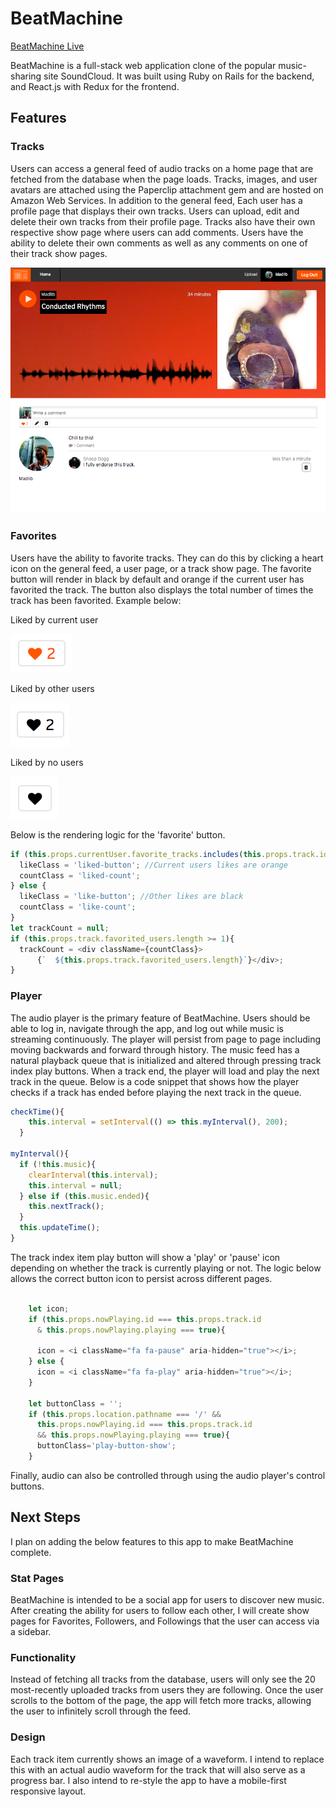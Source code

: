 # BeatMachine

[BeatMachine Live][live]

[live]: http://www.beatmachine.zone/

BeatMachine is a full-stack web application clone of the popular music-sharing site SoundCloud. It was built using Ruby on Rails for the backend, and React.js with Redux for the frontend.

## Features

### Tracks

Users can access a general feed of audio tracks on a home page that are fetched from the database when the page loads. Tracks, images, and user avatars are attached using the Paperclip attachment gem and are hosted on Amazon Web Services. In addition to the general feed, Each user has a profile page that displays their own tracks. Users can upload, edit and delete their own tracks from their profile page. Tracks also have their own respective show page where users can add comments. Users have the ability to delete their own comments as well as any comments on one of their track show pages.

![image of track page](/docs/wireframes/trackshow.png)



### Favorites

Users have the ability to favorite tracks. They can do this by clicking a heart icon on the general feed, a user page, or a track show page. The favorite button will render in black by default and orange if the current user has favorited the track. The button also displays the total number of times the track has been favorited. Example below:

Liked by current user

![Liked by Current User](/docs/wireframes/favorited.png)

Liked by other users

![Liked by Other Users](/docs/wireframes/twolikes.png)

Liked by no users

![Liked by No Users](/docs/wireframes/nolikes.png)



 Below is the rendering logic for the 'favorite' button.

```javascript
if (this.props.currentUser.favorite_tracks.includes(this.props.track.id)){
  likeClass = 'liked-button'; //Current users likes are orange
  countClass = 'liked-count';
} else {
  likeClass = 'like-button'; //Other likes are black
  countClass = 'like-count';
}
let trackCount = null;
if (this.props.track.favorited_users.length >= 1){
  trackCount = <div className={countClass}>
      {`  ${this.props.track.favorited_users.length}`}</div>;
}
```

### Player

The audio player is the primary feature of BeatMachine. Users should be able to log in, navigate through the app, and log out while music is streaming continuously. The player will persist from page to page including moving backwards and forward through history. The music feed has a natural playback queue that is initialized and altered through pressing track index play buttons. When a track end, the player will load and play the next track in the queue. Below is a code snippet that shows how the player checks if a track has ended before playing the next track in the queue.

```javascript
checkTime(){
    this.interval = setInterval(() => this.myInterval(), 200);
  }

myInterval(){
  if (!this.music){
    clearInterval(this.interval);
    this.interval = null;
  } else if (this.music.ended){
    this.nextTrack();
  }
  this.updateTime();
}
```

 The track index item play button will show a 'play' or 'pause' icon depending on whether the track is currently playing or not. The logic below allows the correct button icon to persist across different pages.

```javascript

    let icon;
    if (this.props.nowPlaying.id === this.props.track.id
      & this.props.nowPlaying.playing === true){

      icon = <i className="fa fa-pause" aria-hidden="true"></i>;
    } else {
      icon = <i className="fa fa-play" aria-hidden="true"></i>;
    }

    let buttonClass = '';
    if (this.props.location.pathname === '/' &&
      this.props.nowPlaying.id === this.props.track.id
      && this.props.nowPlaying.playing === true){
      buttonClass='play-button-show';
    }

```

Finally, audio can also be controlled through using the audio player's control buttons.


## Next Steps

I plan on adding the below features to this app to make BeatMachine complete.

### Stat Pages

BeatMachine is intended to be a social app for users to discover new music.  After creating the ability for users to follow each other, I will create show pages for Favorites, Followers, and Followings that the user can access via a sidebar.

### Functionality

Instead of fetching all tracks from the database, users will only see the 20 most-recently uploaded tracks from users they are following. Once the user scrolls to the bottom of the page, the app will fetch more tracks, allowing the user to infinitely scroll through the feed.

### Design

Each track item currently shows an image of a waveform. I intend to replace this with an actual audio waveform for the track that will also serve as a progress bar.  I also intend to re-style the app to have a mobile-first responsive layout.
